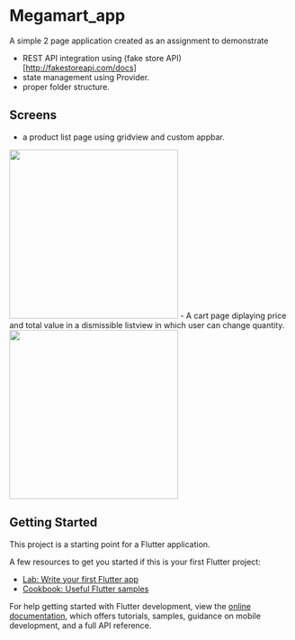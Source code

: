 # Megamart_app

A simple 2 page application created as an assignment to demonstrate

- REST API integration using (fake store API)[http://fakestoreapi.com/docs]
- state management using Provider.
- proper folder structure.

## Screens

- a product list page using gridview and custom appbar.

<img src="(https://github.com/Noob-2-pro/megamart_app/blob/main/screen1.png?raw=true)" width="300"> 
- A cart page diplaying price and total value in a dismissible listview in which user can change quantity.

<img src="(https://github.com/Noob-2-pro/megamart_app/blob/main/screen2.png?raw=true)" width="300"> 

## Getting Started

This project is a starting point for a Flutter application.

A few resources to get you started if this is your first Flutter project:

- [Lab: Write your first Flutter app](https://docs.flutter.dev/get-started/codelab)
- [Cookbook: Useful Flutter samples](https://docs.flutter.dev/cookbook)

For help getting started with Flutter development, view the
[online documentation](https://docs.flutter.dev/), which offers tutorials,
samples, guidance on mobile development, and a full API reference.
